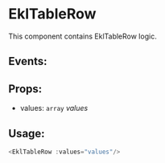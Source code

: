 # EklTableRow
This component contains EklTableRow logic.

## Events:

## Props:
* values: `array` _values_

## Usage:
```js
<EklTableRow :values="values"/>
```